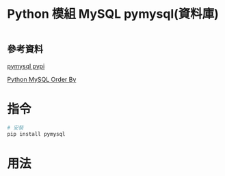 # Python 模組 MySQL pymysql(資料庫)

```
```

## 參考資料

[pymysql pypi](https://pypi.org/project/pymysql/)

[Python MySQL Order By](https://www.w3schools.com/python/python_mysql_orderby.asp)

# 指令

```bash
# 安裝
pip install pymysql
```

# 用法

```Python
```
